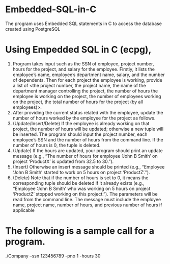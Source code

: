 # Embedded-SQL-in-C
The program uses Embedded SQL statements in C to access the database created using PostgreSQL 
# Using Empedded SQL in C (ecpg), 
1. Program takes input such as the SSN of employee, project number, hours for the project, and salary for the employee.
Firstly, it lists the employee’s name, employee’s department name, salary, and the number of dependents. 
Then for each project the employee is working, provide a list of &lt;the project number, the project name, the name of the department manager controlling the project, the number of hours the employee is working on the project, the number of employees working on the project, the total number of hours for the project (by all employees)>. 
2. After providing the current status related with the employee, update the number of hours worked by the employee for the project as follows.
3. (Update/Insert/Delete) If the employee is already working on that project, the number of hours will be updated; otherwise a new tuple will be inserted. The program should input the project number, each employee’s SSN and the number of hours from the command line. If the number of hours is 0, the tuple is deleted.
4. (Update) If the hours are updated, your program should print an update message (e.g., “The number of hours for employee ‘John B Smith’ on project ‘ProductX’ is updated from 32.5 to 30.”).
5. (Insert) Otherwise an insert message should be printed (e.g., “Employee ‘John B Smith’ started to work on 5 hours on project ‘ProductZ’.”). 
6. (Delete) Note that if the number of hours is set to 0, it means the corresponding tuple should be deleted if it already exists (e.g., “Employee ‘John B Smith’ who was working on 5 hours on project ‘ProductZ’ stopped working on this project.”). The parameters will be read from the command line. The message must include the employee name, project name, number of hours, and previous number of hours if applicable

# The following is a sample call for a program. 
./Company –ssn 123456789 -pno 1 -hours 30
